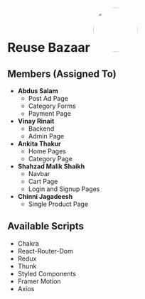 # Reuse Bazaar                                                                      <img src='https://user-images.githubusercontent.com/101567617/212979297-c4c8b234-e25f-4bde-bccd-80eae598a151.png' width=100px height=100px style="border-radius:50%" />

## Members (Assigned To)
* **Abdus Salam**
  * Post Ad Page
  * Category Forms 
  * Payment Page
* **Vinay Rinait**
  * Backend
  * Admin Page
* **Ankita Thakur**
  * Home Pages
  * Category Page
* **Shahzad Malik Shaikh**
  * Navbar
  * Cart Page
  * Login and Signup Pages
* **Chinni Jagadeesh**
  * Single Product Page

## Available Scripts
* Chakra
* React-Router-Dom
* Redux 
* Thunk
* Styled Components
* Framer Motion
* Axios
